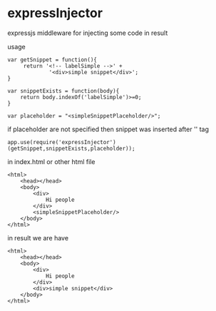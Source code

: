 expressInjector
===============

expressjs middleware for injecting some code in result

usage

    var getSnippet = function(){
         return '<!-- labelSimple -->' +
                 '<div>simple snippet</div>';
    }

    var snippetExists = function(body){
        return body.indexOf('labelSimple')>=0;
    }

    var placeholder = "<simpleSnippetPlaceholder/>";

if placeholder are not specified then snippet was inserted after '<body>' tag

    app.use(require('expressInjector')(getSnippet,snippetExists,placeholder));

in index.html or other html file

    <html>
        <head></head>
        <body>
            <div>
                Hi people
            </div>
            <simpleSnippetPlaceholder/>
        </body>
    </html>

in result we are have

    <html>
        <head></head>
        <body>
            <div>
                Hi people
            </div>
            <div>simple snippet</div>
        </body>
    </html>